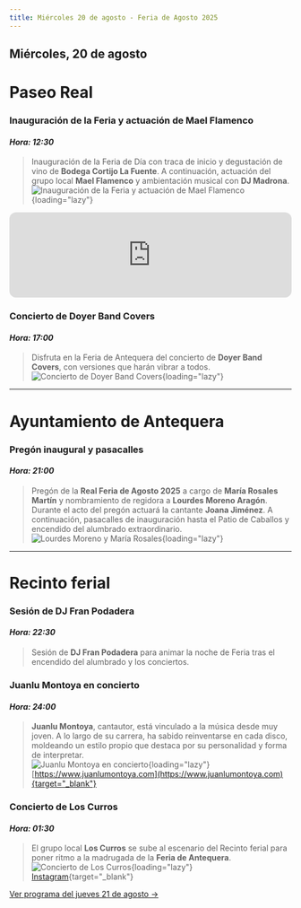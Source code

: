 ```yaml
---
title: Miércoles 20 de agosto - Feria de Agosto 2025
---
```


## Miércoles, 20 de agosto

# Paseo Real

### **Inauguración de la Feria y actuación de Mael Flamenco**  
#### *Hora: 12:30*  
> Inauguración de la Feria de Día con traca de inicio y degustación de vino de **Bodega Cortijo La Fuente**. A continuación, actuación del grupo local **Mael Flamenco** y ambientación musical con **DJ Madrona**.
![Inauguración de la Feria y actuación de Mael Flamenco](https://storage.googleapis.com/qultura-ficheros/eventos/1558669c-77a9-4862-9836-3ec6ea757286.jpg){loading="lazy"}
<iframe style="border-radius:12px" src="https://open.spotify.com/embed/track/5Q7OSZ2iNfRdK4rMMe7M1O" width="100%" height="152" frameborder="0" allow="autoplay; clipboard-write; encrypted-media; fullscreen; picture-in-picture" loading="lazy"></iframe>

### **Concierto de Doyer Band Covers**
#### *Hora: 17:00*  
> Disfruta en la Feria de Antequera del concierto de **Doyer Band Covers**, con versiones que harán vibrar a todos.  
![Concierto de Doyer Band Covers](https://storage.googleapis.com/qultura-ficheros/eventos/ca250ff4-f3d1-4594-a2d0-cb65e8bc83f2.jpg){loading="lazy"}

---

# Ayuntamiento de Antequera

### **Pregón inaugural y pasacalles**  
#### *Hora: 21:00*  
> Pregón de la **Real Feria de Agosto 2025** a cargo de **María Rosales Martín** y nombramiento de regidora a **Lourdes Moreno Aragón**. Durante el acto del pregón actuará la cantante **Joana Jiménez**. A continuación, pasacalles de inauguración hasta el Patio de Caballos y encendido del alumbrado extraordinario.  
![Lourdes Moreno y María Rosales](https://storage.googleapis.com/qultura-ficheros/eventos/52cd12ca-53b4-4a0a-abe1-b27d6196a34c.jpg){loading="lazy"}
---

# Recinto ferial

### **Sesión de DJ Fran Podadera**  
#### *Hora: 22:30*  
> Sesión de **DJ Fran Podadera** para animar la noche de Feria tras el encendido del alumbrado y los conciertos.  

### **Juanlu Montoya en concierto**  
#### *Hora: 24:00*  
> **Juanlu Montoya**, cantautor, está vinculado a la música desde muy joven. A lo largo de su carrera, ha sabido reinventarse en cada disco, moldeando un estilo propio que destaca por su personalidad y forma de interpretar.  
![Juanlu Montoya en concierto](https://storage.googleapis.com/qultura-ficheros/eventos/0e8faf24-95f7-4383-aa1f-576fff95e2bc.jpg){loading="lazy"}
> [https://www.juanlumontoya.com](https://www.juanlumontoya.com){target="_blank"}

### **Concierto de Los Curros**
#### *Hora: 01:30*
> El grupo local **Los Curros** se sube al escenario del Recinto ferial para poner ritmo a la madrugada de la **Feria de Antequera**.
![Concierto de Los Curros](https://storage.googleapis.com/qultura-ficheros/eventos/f7ac89b4-3570-428b-8da0-e05b5c164336.jpg){loading="lazy"}
[Instagram](https://www.instagram.com/loscurrosband/){target="_blank"}

[Ver programa del jueves 21 de agosto →](/programa/2025-08-21/)
